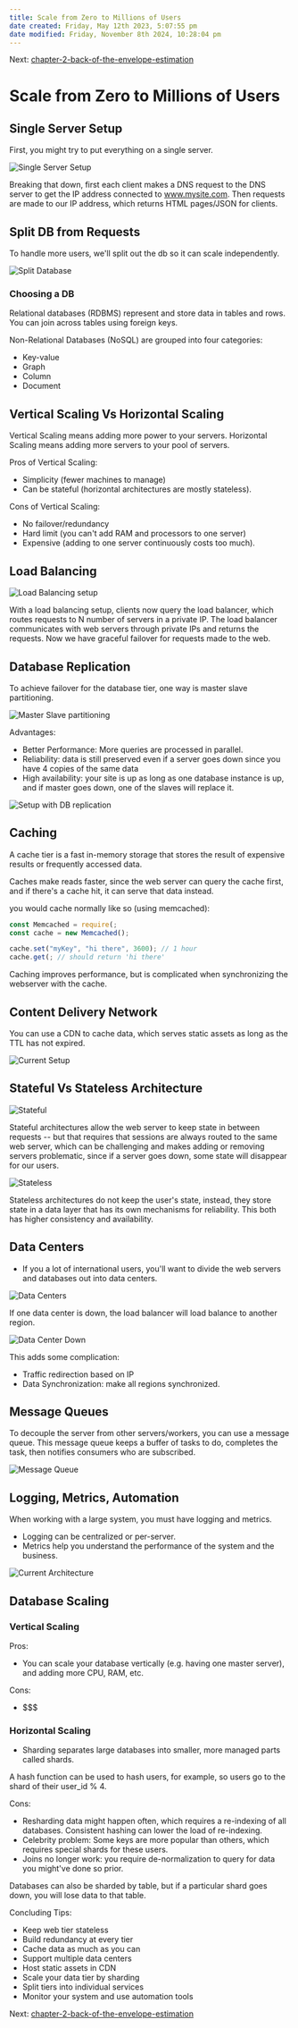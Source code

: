 ```yaml
---
title: Scale from Zero to Millions of Users
date created: Friday, May 12th 2023, 5:07:55 pm
date modified: Friday, November 8th 2024, 10:28:04 pm
---
```


Next: [chapter-2-back-of-the-envelope-estimation](chapter-2-back-of-the-envelope-estimation.md)

# Scale from Zero to Millions of Users

## Single Server Setup

First, you might try to put everything on a single server.

![Single Server Setup](./assets/chapter_1/single-server.png)

Breaking that down, first each client makes a DNS request to the DNS
server to get the IP address connected to www.mysite.com. Then requests
are made to our IP address, which returns HTML pages/JSON for clients.

## Split DB from Requests

To handle more users, we'll split out the db so it can scale
independently.

![Split Database](./assets/chapter_1/split-db.png)

### Choosing a DB

Relational databases (RDBMS) represent and store data in tables and
rows. You can join across tables using foreign keys.

Non-Relational Databases (NoSQL) are grouped into four categories:

- Key-value
- Graph
- Column
- Document

## Vertical Scaling Vs Horizontal Scaling

Vertical Scaling means adding more power to your servers. Horizontal
Scaling means adding more servers to your pool of servers.

Pros of Vertical Scaling:

- Simplicity (fewer machines to manage)
- Can be stateful (horizontal architectures are mostly stateless).

Cons of Vertical Scaling:

- No failover/redundancy
- Hard limit (you can't add RAM and processors to one server)
- Expensive (adding to one server continuously costs too much).

## Load Balancing

![Load Balancing setup](./assets/chapter_1/split-db.png)

With a load balancing setup, clients now query the load balancer, which
routes requests to N number of servers in a private IP. The load
balancer communicates with web servers through private IPs and returns
the requests. Now we have graceful failover for requests made to the
web.

## Database Replication

To achieve failover for the database tier, one way is master slave
partitioning.

![Master Slave
partitioning](./assets/chapter_1/master-slave-partitioning.png)

Advantages:

- Better Performance: More queries are processed in parallel.
- Reliability: data is still preserved even if a server goes down since
  you have 4 copies of the same data
- High availability: your site is up as long as one database instance
  is up, and if master goes down, one of the slaves will replace it.

![Setup with DB
replication](./assets/chapter_1/setup-with-db-replication.png)

## Caching

A cache tier is a fast in-memory storage that stores the result of
expensive results or frequently accessed data.

Caches make reads faster, since the web server can query the cache
first, and if there's a cache hit, it can serve that data instead.

you would cache normally like so (using memcached):

```js
const Memcached = require(;
const cache = new Memcached();

cache.set("myKey", "hi there", 3600); // 1 hour
cache.get(; // should return 'hi there'
```

Caching improves performance, but is complicated when synchronizing the
webserver with the cache.

## Content Delivery Network

You can use a CDN to cache data, which serves static assets as long as
the TTL has not expired.

![Current Setup](./assets/chapter_1/cdn-lb-db-cache-arch.png)

## Stateful Vs Stateless Architecture

![Stateful](./assets/chapter_1/stateful-arch.png)

Stateful architectures allow the web server to keep state in between
requests -- but that requires that sessions are always routed to the
same web server, which can be challenging and makes adding or removing
servers problematic, since if a server goes down, some state will
disappear for our users.

![Stateless](./assets/chapter_1/stateless-arch.png)

Stateless architectures do not keep the user's state, instead, they
store state in a data layer that has its own mechanisms for reliability.
This both has higher consistency and availability.

## Data Centers

- If you a lot of international users, you'll want to divide the web
  servers and databases out into data centers.

![Data Centers](./assets/chapter_1/data-centers.png)

If one data center is down, the load balancer will load balance to
another region.

![Data Center Down](./assets/chapter_1/data-center-down.png)

This adds some complication:

- Traffic redirection based on IP
- Data Synchronization: make all regions synchronized.

## Message Queues

To decouple the server from other servers/workers, you can use a message
queue. This message queue keeps a buffer of tasks to do, completes the
task, then notifies consumers who are subscribed.

![Message Queue](./assets/chapter_1/message-queue.png)

## Logging, Metrics, Automation

When working with a large system, you must have logging and metrics.

- Logging can be centralized or per-server.
- Metrics help you understand the performance of the system and the
  business.

![Current Architecture](./assets/chapter_1/total-arch-with-message-queues.png)

## Database Scaling

### Vertical Scaling

Pros:

- You can scale your database vertically (e.g. having one master
  server), and adding more CPU, RAM, etc.

Cons:

- \$\$\$

### Horizontal Scaling

- Sharding separates large databases into smaller, more managed parts
  called shards.

A hash function can be used to hash users, for example, so users go to
the shard of their user_id % 4.

Cons:

- Resharding data might happen often, which requires a re-indexing of
  all databases. Consistent hashing can lower the load of re-indexing.
- Celebrity problem: Some keys are more popular than others, which
  requires special shards for these users.
- Joins no longer work: you require de-normalization to query for data
  you might've done so prior.

Databases can also be sharded by table, but if a particular shard goes
down, you will lose data to that table.

Concluding Tips:

- Keep web tier stateless
- Build redundancy at every tier
- Cache data as much as you can
- Support multiple data centers
- Host static assets in CDN
- Scale your data tier by sharding
- Split tiers into individual services
- Monitor your system and use automation tools

Next: [chapter-2-back-of-the-envelope-estimation](chapter-2-back-of-the-envelope-estimation.md)
